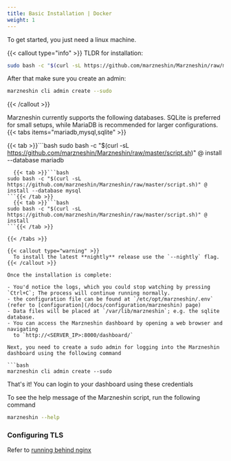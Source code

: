 ```yaml
---
title: Basic Installation | Docker
weight: 1
---
```


To get started, you just need a linux machine.

{{< callout type="info" >}}
TLDR for installation:

```bash
sudo bash -c "$(curl -sL https://github.com/marzneshin/Marzneshin/raw/master/script.sh)" @ install
```

After that make sure you create an admin:

```bash
marzneshin cli admin create --sudo
```

{{< /callout >}}

Marzneshin currently supports the following databases. SQLite is preferred for small setups, while MariaDB is recommended for larger configurations.
{{< tabs items="mariadb,mysql,sqlite" >}}

{{< tab >}}```bash
sudo bash -c "$(curl -sL https://github.com/marzneshin/Marzneshin/raw/master/script.sh)" @ install --database mariadb

````{{< /tab >}}
  {{< tab >}}```bash
sudo bash -c "$(curl -sL https://github.com/marzneshin/Marzneshin/raw/master/script.sh)" @ install --database mysql
```{{< /tab >}}
  {{< tab >}}```bash
sudo bash -c "$(curl -sL https://github.com/marzneshin/Marzneshin/raw/master/script.sh)" @ install
```{{< /tab >}}

{{< /tabs >}}

{{< callout type="warning" >}}
  To install the latest **nightly** release use the `--nightly` flag.
{{< /callout >}}

Once the installation is complete:

- You'd notice the logs, which you could stop watching by pressing `Ctrl+C`; The process will continue running normally.
- the configuration file can be found at `/etc/opt/marzneshin/.env` (refer to [configuration](/docs/configuration/marzneshin) page)
- Data files will be placed at `/var/lib/marzneshin`; e.g. the sqlite database.
- You can access the Marzneshin dashboard by opening a web browser and navigating
  to `http://<SERVER_IP>:8000/dashboard/`

Next, you need to create a sudo admin for logging into the Marzneshin dashboard using the following command

```bash
marzneshin cli admin create --sudo
````

That's it! You can login to your dashboard using these credentials

To see the help message of the Marzneshin script, run the following command

```bash
marzneshin --help
```

### Configuring TLS

Refer to [running behind nginx](/docs/how-to-guides/behind-nginx)
